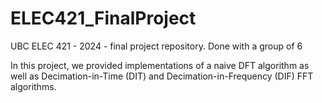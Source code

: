 # ELEC421_FinalProject
UBC ELEC 421 - 2024 - final project repository. Done with a group of 6

In this project, we provided implementations of a naive DFT algorithm as well as Decimation-in-Time (DIT) and Decimation-in-Frequency (DIF) FFT algorithms. 
